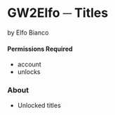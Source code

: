 # GW2Elfo ─ Titles
by Elfo Bianco

#### Permissions Required
* account
* unlocks

### About
* Unlocked titles
